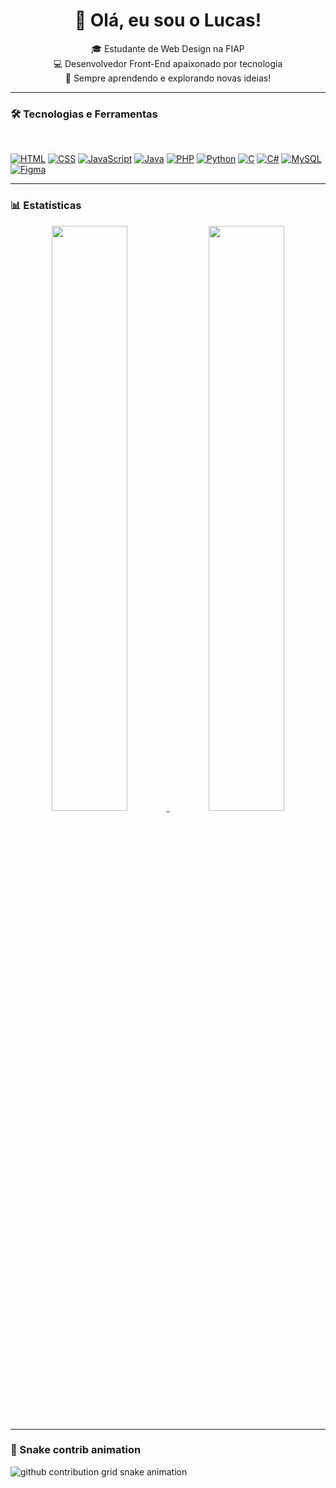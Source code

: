 <h1 align="center">👋 Olá, eu sou o Lucas!</h1>

<p align="center">
  🎓 Estudante de Web Design na FIAP <br>
  💻 Desenvolvedor Front-End apaixonado por tecnologia <br>
  🚀 Sempre aprendendo e explorando novas ideias!
</p>

---

### 🛠️ Tecnologias e Ferramentas

<p align="left">
  <br>

  [![HTML](https://img.shields.io/badge/HTML5-E34F26?style=for-the-badge&logo=html5&logoColor=white)]()
  [![CSS](https://img.shields.io/badge/CSS3-1572B6?style=for-the-badge&logo=css3&logoColor=white)]()
  [![JavaScript](https://img.shields.io/badge/JavaScript-323330?style=for-the-badge&logo=javascript&logoColor=F7DF1E)]()
  [![Java](https://img.shields.io/badge/Java-ED8B00?style=for-the-badge&logo=openjdk&logoColor=white)]()
  [![PHP](https://img.shields.io/badge/PHP-777BB4?style=for-the-badge&logo=php&logoColor=white)]()
  [![Python](https://img.shields.io/badge/Python-14354C?style=for-the-badge&logo=python&logoColor=white)]()
  [![C](https://img.shields.io/badge/C-00599C?style=for-the-badge&logo=c&logoColor=white)]()
  [![C#](https://img.shields.io/badge/C%23-239120?style=for-the-badge&logo=c-sharp&logoColor=white)]()
  [![MySQL](https://img.shields.io/badge/MySQL-005C84?style=for-the-badge&logo=mysql&logoColor=white)]()
  [![Figma](https://img.shields.io/badge/Figma-F24E1E?style=for-the-badge&logo=Figma&logoColor=FFFFFF)]()

</p>

---

### 📊 Estatísticas

<p align="center">
  <a href="https://github.com/imlucas007">
    <img width="49%" src="https://github-readme-stats.vercel.app/api?username=imlucas007&show_icons=true&theme=radical&hide_border=true" />
    <img width="49%" src="https://github-readme-stats.vercel.app/api/top-langs/?username=imlucas007&hide=html&layout=compact&theme=radical&hide_border=true" />
  </a>
</p>

---

### 🐍 Snake contrib animation

<picture>
  <source media="(prefers-color-scheme: dark)" srcset="https://raw.githubusercontent.com/imlucas007/imlucas007/output/github-contribution-grid-snake-dark.svg">
  <source media="(prefers-color-scheme: light)" srcset="https://raw.githubusercontent.com/imlucas007/imlucas007/output/github-contribution-grid-snake.svg">
  <img alt="github contribution grid snake animation" src="https://raw.githubusercontent.com/imlucas007/imlucas007/output/github-contribution-grid-snake.svg">
</picture>


